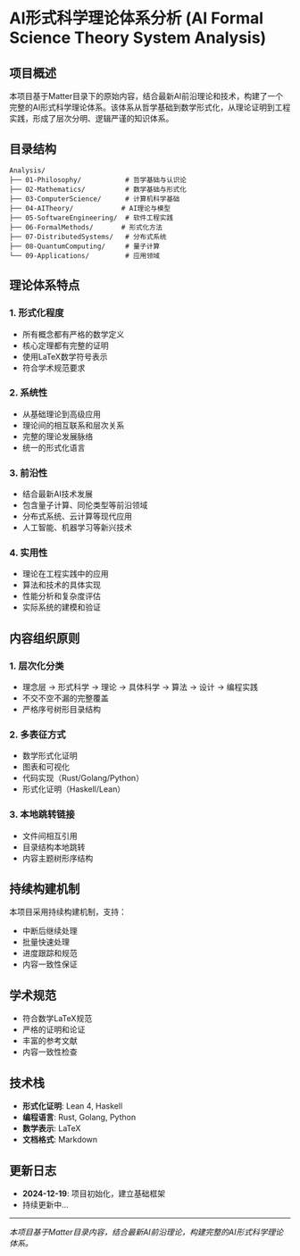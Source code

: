 # AI形式科学理论体系分析 (AI Formal Science Theory System Analysis)

## 项目概述

本项目基于Matter目录下的原始内容，结合最新AI前沿理论和技术，构建了一个完整的AI形式科学理论体系。该体系从哲学基础到数学形式化，从理论证明到工程实践，形成了层次分明、逻辑严谨的知识体系。

## 目录结构

```text
Analysis/
├── 01-Philosophy/           # 哲学基础与认识论
├── 02-Mathematics/          # 数学基础与形式化
├── 03-ComputerScience/      # 计算机科学基础
├── 04-AITheory/            # AI理论与模型
├── 05-SoftwareEngineering/  # 软件工程实践
├── 06-FormalMethods/       # 形式化方法
├── 07-DistributedSystems/   # 分布式系统
├── 08-QuantumComputing/     # 量子计算
└── 09-Applications/         # 应用领域
```

## 理论体系特点

### 1. 形式化程度

- 所有概念都有严格的数学定义
- 核心定理都有完整的证明
- 使用LaTeX数学符号表示
- 符合学术规范要求

### 2. 系统性

- 从基础理论到高级应用
- 理论间的相互联系和层次关系
- 完整的理论发展脉络
- 统一的形式化语言

### 3. 前沿性

- 结合最新AI技术发展
- 包含量子计算、同伦类型等前沿领域
- 分布式系统、云计算等现代应用
- 人工智能、机器学习等新兴技术

### 4. 实用性

- 理论在工程实践中的应用
- 算法和技术的具体实现
- 性能分析和复杂度评估
- 实际系统的建模和验证

## 内容组织原则

### 1. 层次化分类

- 理念层 → 形式科学 → 理论 → 具体科学 → 算法 → 设计 → 编程实践
- 不交不空不漏的完整覆盖
- 严格序号树形目录结构

### 2. 多表征方式

- 数学形式化证明
- 图表和可视化
- 代码实现（Rust/Golang/Python）
- 形式化证明（Haskell/Lean）

### 3. 本地跳转链接

- 文件间相互引用
- 目录结构本地跳转
- 内容主题树形序结构

## 持续构建机制

本项目采用持续构建机制，支持：

- 中断后继续处理
- 批量快速处理
- 进度跟踪和规范
- 内容一致性保证

## 学术规范

- 符合数学LaTeX规范
- 严格的证明和论证
- 丰富的参考文献
- 内容一致性检查

## 技术栈

- **形式化证明**: Lean 4, Haskell
- **编程语言**: Rust, Golang, Python
- **数学表示**: LaTeX
- **文档格式**: Markdown

## 更新日志

- **2024-12-19**: 项目初始化，建立基础框架
- 持续更新中...

---

*本项目基于Matter目录内容，结合最新AI前沿理论，构建完整的AI形式科学理论体系。*
